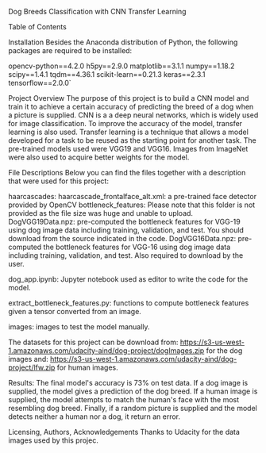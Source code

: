 Dog Breeds Classification with CNN Transfer Learning

Table of Contents

Installation
Besides the Anaconda distribution of Python, the following packages are required to be installed:

opencv-python==4.2.0
h5py==2.9.0
matplotlib==3.1.1
numpy==1.18.2
scipy==1.4.1
tqdm==4.36.1
scikit-learn==0.21.3
keras==2.3.1
tensorflow==2.0.0`

Project Overview
The purpose of this project is to build a CNN model and train it to achieve a certain accuracy of predicting the breed of a dog when a picture is supplied. 
CNN is a a deep neural networks, which is widely used for image classification. To improve the accuracy of the model, transfer learning is also used. 
Transfer learning is a technique that allows a model developed for a task to be reused as the starting point for another task. The pre-trained models used were VGG19 and VGG16. Images from ImageNet were also 
used to acquire better weights for the model.

File Descriptions
Below you can find the files together with a description that were used for this project:

haarcascades:
	haarcascade_frontalface_alt.xml: a pre-trained face detector provided by OpenCV
bottleneck_features: Please note that this folder is not provided as the file size was huge and unable to upload.
	DogVGG19Data.npz: pre-computed the bottleneck features for VGG-19 using dog image data including training, validation, and test. You should download from the source indicated in the code.
	DogVGG16Data.npz: pre-computed the bottleneck features for VGG-16 using dog image data including training, validation, and test. Also required to download by the user.

dog_app.ipynb: Jupyter notebook used as editor to write the code for the model.

extract_bottleneck_features.py: functions to compute bottleneck features given a tensor converted from an image.

images: images to test the model manually.

The datasets for this project can be download from: https://s3-us-west-1.amazonaws.com/udacity-aind/dog-project/dogImages.zip for the dog images and: https://s3-us-west-1.amazonaws.com/udacity-aind/dog-project/lfw.zip for human images.

Results:
The final model's accuracy is 73% on test data.
If a dog image is supplied, the model gives a prediction of the dog breed.
If a human image is supplied, the model attempts to match the human's face with the most resembling dog breed.
Finally, if a random picture is supplied and the model detects neither a human nor a dog, it return an error.

Licensing, Authors, Acknowledgements
Thanks to  Udacity for the  data images used by this projec.
